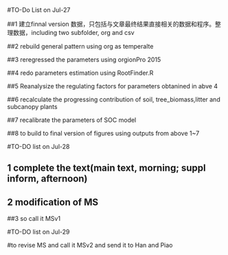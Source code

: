 #TO-Do List on Jul-27

##1 建立finnal version 数据，只包括与文章最终结果直接相关的数据和程序。整理数据，including two subfolder, org and csv

##2 rebuild general pattern using org as temperalte

##3 reregressed the parameters using orgionPro 2015

##4 redo parameters estimation using RootFinder.R

##5 Reanalysize the regulating factors for parameters obtanined in abve 4

##6 recalculate the progressing contribution of soil, tree_biomass,litter and subcanopy plants

##7 recalibrate the parameters of SOC model

##8 to build to final version of figures using outputs from above 1~7

#TO-DO list on Jul-28

## 1 complete the text(main text, morning; suppl inform, afternoon)
## 2 modification of MS

##3 so call it MSv1

#TO-DO list on Jul-29

#to revise MS and call it MSv2 and send it to Han and Piao
